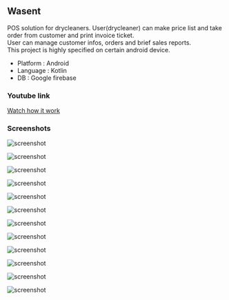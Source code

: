 ## Wasent 

POS solution for drycleaners. 
User(drycleaner) can make price list and take order from customer and print invoice ticket.   
User can manage customer infos, orders and brief sales reports.  
This project is highly specified on certain android device.   


- Platform : Android
- Language : Kotlin
- DB : Google firebase

### Youtube link
[Watch how it work](https://pages.github.com/)

### Screenshots

![screenshot](http://jacob-yo.net/wp-content/uploads/2022/12/3.jpg)
  
  
![screenshot](http://jacob-yo.net/wp-content/uploads/2022/12/2.jpg)


![screenshot](http://jacob-yo.net/wp-content/uploads/2022/12/13.jpg)


![screenshot](http://jacob-yo.net/wp-content/uploads/2022/12/12.jpg)


![screenshot](http://jacob-yo.net/wp-content/uploads/2022/12/11.jpg)


![screenshot](http://jacob-yo.net/wp-content/uploads/2022/12/10.jpg)


![screenshot](http://jacob-yo.net/wp-content/uploads/2022/12/9.jpg)


![screenshot](http://jacob-yo.net/wp-content/uploads/2022/12/8.jpg)


![screenshot](http://jacob-yo.net/wp-content/uploads/2022/12/7.jpg)


![screenshot](http://jacob-yo.net/wp-content/uploads/2022/12/6.jpg)


![screenshot](http://jacob-yo.net/wp-content/uploads/2022/12/5.jpg)


![screenshot](http://jacob-yo.net/wp-content/uploads/2022/12/4.jpg)

